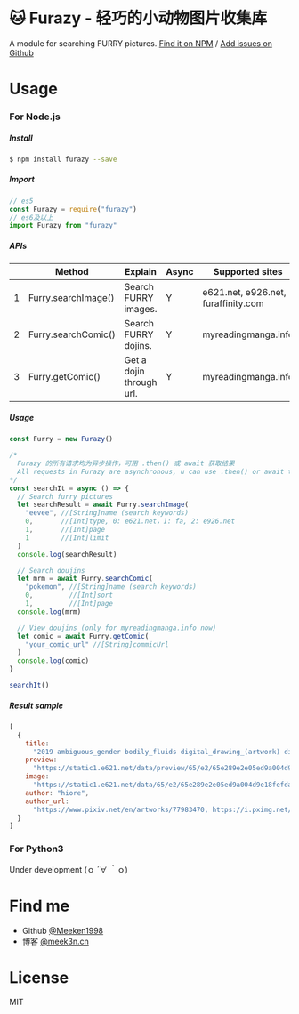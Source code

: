 # 🐱 Furazy - 轻巧的小动物图片收集库

A module for searching FURRY pictures.
[Find it on NPM](https://www.npmjs.com/package/furazy)  /  [Add issues on Github](https://github.com/Meeken1998/furazy-spider/issues)

# Usage

### For Node.js

##### Install

```bash
$ npm install furazy --save
```

##### Import

```js
// es5
const Furazy = require("furazy")
// es6及以上
import Furazy from "furazy"
```

##### APIs

|     | Method              | Explain                  | Async | Supported sites                     | Version |
| --- | ------------------- | ------------------------ | ----- | ----------------------------------- | ------- |
| 1   | Furry.searchImage() | Search FURRY images.     | Y     | e621.net, e926.net, furaffinity.com | v0.0.1  |
| 2   | Furry.searchComic() | Search FURRY dojins.     | Y     | myreadingmanga.info                 | v0.1.0  |
| 3   | Furry.getComic()    | Get a dojin through url. | Y     | myreadingmanga.info                 | v0.1.0  |

##### Usage

```js
const Furry = new Furazy()

/*
  Furazy 的所有请求均为异步操作，可用 .then() 或 await 获取结果
  All requests in Furazy are asynchronous, u can use .then() or await to get results.
*/
const searchIt = async () => {
  // Search furry pictures
  let searchResult = await Furry.searchImage(
    "eevee", //[String]name (search keywords)
    0,       //[Int]type, 0: e621.net，1: fa, 2: e926.net
    1,       //[Int]page
    1        //[Int]limit
  )
  console.log(searchResult)

  // Search doujins
  let mrm = await Furry.searchComic(
    "pokemon", //[String]name (search keywords)
    0,         //[Int]sort
    1,         //[Int]page
  console.log(mrm)

  // View doujins (only for myreadingmanga.info now)
  let comic = await Furry.getComic(
    "your_comic_url" //[String]commicUrl
  )
  console.log(comic)
}

searchIt()
```

##### Result sample

```js
[
  {
    title:
      "2019 ambiguous_gender bodily_fluids digital_drawing_(artwork) digital_media_(artwork) dragon dragonite drooling duo eevee feral hiore hi_res imminent_vore larger_pred licking licking_lips macro mammal nintendo oral_vore pokémon pokémon_(species) saliva simple_background size_difference slightly_chubby soft_vore tongue tongue_out video_games vore white_background",
    preview:
      "https://static1.e621.net/data/preview/65/e2/65e289e2e05ed9a004d9e18fefda2962.jpg",
    image:
      "https://static1.e621.net/data/65/e2/65e289e2e05ed9a004d9e18fefda2962.png",
    author: "hiore",
    author_url:
      "https://www.pixiv.net/en/artworks/77983470, https://i.pximg.net/img-original/img/2019/11/25/03/37/25/77983470_p2.png, https://www.pixiv.net/member.php?id=45363288, https://twitter.com/D0Sd0ou3fm1R1rB/status/1196483299465519105"
  }
]
```

### For Python3

Under development (ｏ ´∀ ｀ｏ)

# Find me

- Github [@Meeken1998](https://github.com/Meeken1998)
- 博客 [@meek3n.cn](https://meek3n.cn)

# License

MIT
